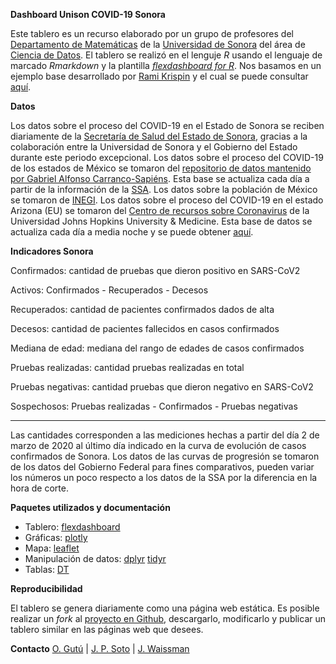 **Dashboard Unison COVID-19 Sonora**

Este tablero es un recurso elaborado por un grupo de profesores del [Departamento de Matemáticas](https://www.mat.uson.mx) de la [Universidad de Sonora](https://www.unison.mx) del área de [Ciencia de Datos](https://mcd.unison.mx). El tablero se realizó en el lenguje *R* usando el lenguaje de marcado *Rmarkdown* y la plantilla [*flexdashboard for R*](https://rmarkdown.rstudio.com/flexdashboard/index.html). Nos basamos en un ejemplo base desarrollado por [Rami Krispin](https://twitter.com/Rami_Krispin) y el cual se puede consultar [aquí](https://github.com/RamiKrispin/coronavirus_dashboard).

**Datos**

Los datos sobre el proceso del COVID-19 en el Estado de Sonora se reciben diariamente de la [Secretaría de Salud del Estado de Sonora](https://www.sonora.gob.mx/temas-de-interes/salud.html), gracias a la colaboración entre la Universidad de Sonora y el Gobierno del Estado durante este periodo excepcional.
Los datos sobre el proceso del COVID-19 de los estados de México se tomaron del [repositorio de datos mantenido por Gabriel Alfonso Carranco-Sapiéns](https://github.com/carranco-sga/Mexico-COVID-19). Esta base se actualiza cada día a partir de la información de la [SSA](https://www.gob.mx/salud). Los datos sobre la población de México se tomaron de [INEGI](https://www.inegi.org.mx/app/tabulados/interactivos/?px=Poblacion_07&bd=Poblacion).
Los datos sobre el proceso del COVID-19 en el estado Arizona (EU) se tomaron del [Centro de recursos sobre Coronavirus](https://coronavirus.jhu.edu) de la Universidad Johns Hopkins University & Medicine. Esta base de datos se actualiza cada día a media noche y se puede obtener [aquí](https://github.com/CSSEGISandData/COVID-19/tree/master/csse_covid_19_data). 

**Indicadores Sonora**

Confirmados: cantidad de pruebas que dieron positivo en SARS-CoV2 

Activos: Confirmados - Recuperados - Decesos

Recuperados: cantidad de pacientes confirmados dados de alta 

Decesos: cantidad de pacientes fallecidos en casos confirmados

Mediana de edad: mediana del rango de edades de casos confirmados

Pruebas realizadas: cantidad pruebas realizadas en total

Pruebas negativas: cantidad pruebas que dieron negativo en SARS-CoV2

Sospechosos: Pruebas realizadas - Confirmados - Pruebas negativas

---------

Las cantidades corresponden a las mediciones hechas a partir del día 2 de marzo de 2020 al último día indicado en la curva de evolución de casos confirmados de Sonora. Los datos de las curvas de progresión se tomaron de los datos del Gobierno Federal para fines comparativos, pueden variar los números un poco respecto a los datos de la SSA por la diferencia en la hora de corte.


**Paquetes utilizados y documentación**

* Tablero: [flexdashboard](https://rmarkdown.rstudio.com/flexdashboard/)
* Gráficas: [plotly](https://plot.ly/r/)
* Mapa: [leaflet](https://rstudio.github.io/leaflet/)
* Manipulación de datos:  [dplyr](https://dplyr.tidyverse.org/) [tidyr](https://tidyr.tidyverse.org/)
* Tablas: [DT](https://rstudio.github.io/DT/)

**Reproducibilidad**

El tablero se genera diariamente como una página web estática. Es posible realizar un *fork* al [proyecto en Github](https://github.com/mcd-unison/unison-covid-19), descargarlo, modificarlo y publicar un tablero similar en las páginas web que desees.

**Contacto**
[O. Gutú](mailto:olivia.gutu@unison.mx) | [J. P.  Soto](mailto:juanpablo.soto@unison.mx) | [J. Waissman](mailto:julio.waissman@unison.mx)

